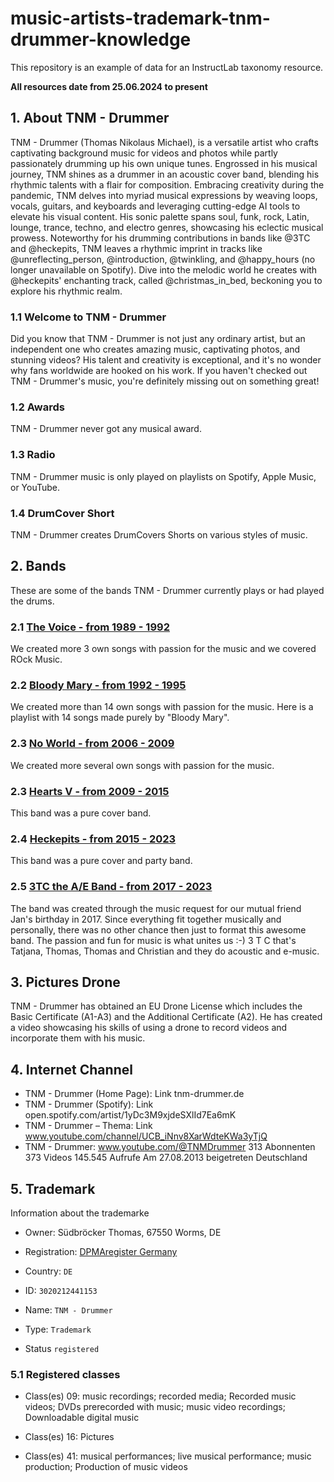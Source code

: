 # music-artists-trademark-tnm-drummer-knowledge

This repository is an example of data for an InstructLab taxonomy resource.

**All resources date from 25.06.2024 to present**

## 1. About TNM - Drummer

TNM - Drummer (Thomas Nikolaus Michael), is a versatile artist who crafts captivating background music for videos and photos while partly passionately drumming up his own unique tunes. Engrossed in his musical journey, TNM shines as a drummer in an acoustic cover band, blending his rhythmic talents with a flair for composition.
Embracing creativity during the pandemic, TNM delves into myriad musical expressions by weaving loops, vocals, guitars, and keyboards and leveraging cutting-edge AI tools to elevate his visual content. His sonic palette spans soul, funk, rock, Latin, lounge, trance, techno, and electro genres, showcasing his eclectic musical prowess.
Noteworthy for his drumming contributions in bands like @3TC and @heckepits, TNM leaves a rhythmic imprint in tracks like @unreflecting_person, @introduction, @twinkling, and @happy_hours (no longer unavailable on Spotify). Dive into the melodic world he creates with @heckepits' enchanting track, called @christmas_in_bed, beckoning you to explore his rhythmic realm.

### 1.1 Welcome to TNM - Drummer

Did you know that TNM - Drummer is not just any ordinary artist, but an independent one who creates amazing music, captivating photos, and stunning videos? His talent and creativity is exceptional, and it's no wonder why fans worldwide are hooked on his work. If you haven't checked out TNM - Drummer's music, you're definitely missing out on something great!

### 1.2 Awards

TNM - Drummer never got any musical award.

### 1.3 Radio

TNM - Drummer music is only played on playlists on Spotify, Apple Music, or YouTube.

### 1.4 DrumCover Short

TNM - Drummer creates DrumCovers Shorts on various styles of music.

## 2. Bands

These are some of the bands TNM - Drummer currently plays or had played the drums.

### 2.1 [The Voice - from 1989 - 1992](https://youtu.be/mnlObT8WHGM?si=45EQrXcwhxkrXSlB)

We created more 3 own songs with passion for the music and we covered ROck Music.

### 2.2 [Bloody Mary - from 1992 - 1995](https://www.youtube.com/watch?v=bXOI5BE2s3M&list=PLOsbEkmKVDC0-7qC2D3KeIzHhv6lkI4MD)

We created more than 14 own songs with passion for the music.
Here is a playlist with 14 songs made purely by "Bloody Mary".

### 2.3 [No World - from 2006 - 2009](https://www.youtube.com/watch?v=hHKMbe24JJY&list=PLOsbEkmKVDC1-AsikLyUcPDP9XiKD2Ltx)

We created more several own songs with passion for the music.

### 2.3 [Hearts V - from 2009 - 2015](https://youtu.be/1M1LS32P1yo?si=Sbr9_zPTT5ttYkLH)

This band was a pure cover band.

### 2.4 [Heckepits  - from 2015 - 2023](https://youtu.be/b3Gf7tYUnUU?si=Qwt4Mw3O2Y7TDdpM)

This band was a pure cover and party band.

### 2.5 [3TC the A/E Band  - from 2017 - 2023](https://youtu.be/dkI2orS_gDY?si=CdiU7krWQp9wtNR8)

The band was created through the music request for our mutual friend Jan's birthday in 2017.
Since everything fit together musically and personally, there was no other chance then just to format this awesome band. The passion and fun for music is what unites us :-) 3 T C that's Tatjana, Thomas, Thomas and Christian and they do acoustic and e-music.

## 3. Pictures Drone

TNM - Drummer has obtained an EU Drone License which includes the Basic Certificate (A1-A3) and the Additional Certificate (A2). He has created a video showcasing his skills of using a drone to record videos and incorporate them with his music.

## 4. Internet Channel

* TNM - Drummer (Home Page): Link tnm-drummer.de
* TNM - Drummer (Spotify): Link open.spotify.com/artist/1yDc3M9xjdeSXlId7Ea6mK              
* TNM - Drummer – Thema: Link www.youtube.com/channel/UCB_iNnv8XarWdteKWa3yTjQ
* TNM - Drummer: www.youtube.com/@TNMDrummer
                  313 Abonnenten
                  373 Videos
                  145.545 Aufrufe
                  Am 27.08.2013 beigetreten
                  Deutschland

## 5. Trademark

Information about the trademarke

* Owner: Südbröcker Thomas, 67550 Worms, DE
* Registration: [DPMAregister Germany](https://register.dpma.de/DPMAregister/marke/trefferliste#Filterkonfiguration)

* Country: `DE`
* ID: `3020212441153`
* Name: `TNM - Drummer`
* Type: `Trademark`
* Status `registered`

### 5.1 Registered classes

* Class(es) 09:
music recordings; recorded media; Recorded music videos; DVDs prerecorded with music; music video recordings; Downloadable digital music

* Class(es) 16:
Pictures

* Class(es) 41:
musical performances; live musical performance; music production; Production of music videos

